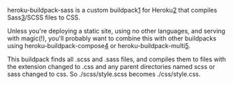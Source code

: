 heroku-buildpack-sass is a custom buildpack[1] for Heroku[2] that compiles
Sass[3]/SCSS files to CSS.

Unless you're deploying a static site, using no other languages, and serving
with magic(!), you'll probably want to combine this with other buildpacks using
heroku-buildpack-compose[4] or heroku-buildpack-multi[5].

This buildpack finds all .scss and .sass files, and compiles them to files
with the extension changed to .css and any parent directories named scss or
sass changed to css. So ./scss/style.scss becomes ./css/style.css.

[1]: https://devcenter.heroku.com/articles/buildpacks#using-a-custom-buildpack
[2]: https://www.heroku.com/
[3]: http://sass-lang.com/
[4]: https://github.com/bwhmather/heroku-buildpack-compose
[5]: https://github.com/ddollar/heroku-buildpack-multi
